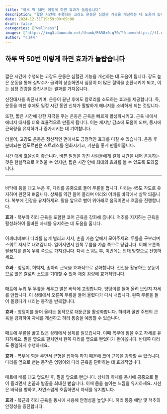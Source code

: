 ```yaml
---
title: "하루 딱 50번 이렇게 하면 효과가 놀랍습니다"
description: "짧은 시간에 수행되는 고강도 운동은 심혈관 기능을 개선하는 데 도움이 됩니다. 강도 높은 운동을 통해 심박수가 급격히 상승하면서 심장이 더 많은 혈액을 순환시키게 되고, 이는 심장 건강을 증진시키는 결과를 가져옵니다."
date: 2024-12-31T19:59:00+09:00
draft: false
categories: ["wellness"]
images: ["https://img3.daumcdn.net/thumb/R658x0.q70/?fname=https://t1.daumcdn.net/news/202412/14/tenbody/20241214173002135ckbk.jpg", "https://t1.daumcdn.net/news/202412/14/tenbody/20241214173002376xnjn.gif", "https://t1.daumcdn.net/news/202412/14/tenbody/20241214173002678bbsr.gif", "https://t1.daumcdn.net/news/202412/14/tenbody/20241214173002983qtlj.gif", "https://t1.daumcdn.net/news/202412/14/tenbody/20241214173003292nkpo.gif"]
author: "김현지"
---
```


<h2 >하루 딱 50번 이렇게 하면 효과가 놀랍습니다</h2> <figure ><img src="https://img3.daumcdn.net/thumb/R658x0.q70/?fname=https://t1.daumcdn.net/news/202412/14/tenbody/20241214173002135ckbk.jpg" alt=""/></figure> <p>짧은 시간에 수행되는 고강도 운동은 심혈관 기능을 개선하는 데 도움이 됩니다. 강도 높은 운동을 통해 심박수가 급격히 상승하면서 심장이 더 많은 혈액을 순환시키게 되고, 이는 심장 건강을 증진시키는 결과를 가져옵니다.</p> <p>신진대사를 촉진시키며, 운동이 끝난 후에도 칼로리를 소모하는 효과를 제공합니다. 즉, 운동을 마친 후에도 일정 시간 동안 신체가 활발하게 에너지를 소비하게 되는 것입니다.</p> <p>또한, 짧은 시간에 강한 자극을 주는 운동은 근육을 빠르게 활성화시키고, 근육 내에서 에너지 대사를 더욱 효율적으로 만들게 됩니다. 이는 체지방 감소에 도움이 되며, 동시에 근육량을 유지하거나 증가시키는 데 기여합니다.</p> <p>더불어, 고강도 운동은 정신적인 면에서도 긍정적인 효과를 미칠 수 있습니다. 운동 후 분비되는 엔도르핀은 스트레스를 완화시키고, 기분을 좋게 만들어줍니다.</p> <p>시간 대비 효율성이 좋습니다. 바쁜 일정을 가진 사람들에게 길게 시간을 내어 운동하는 것은 현실적으로 어려울 수 있지만, 짧은 시간 안에 최대의 효과를 볼 수 있도록 도와줍니다.</p> <hr /> <figure ><img src="https://t1.daumcdn.net/news/202412/14/tenbody/20241214173002376xnjn.gif" alt=""/></figure> <p>바닥에 등을 대고 누운 후, 다리를 공중으로 들어 무릎을 펍니다. 다리는 45도 각도로 유지하며 완전히 펴줍니다. 상체를 약간 들어 올리며 머리와 어깨를 바닥에서 살짝 띄웁니다. 복부에 긴장을 유지하세요. 팔을 앞으로 뻗어 위아래로 움직이면서 호흡을 진행합니다.</p> <p><strong>효과</strong> - 복부와 허리 근육을 포함한 코어 근육을 강화해 줍니다. 척추를 지지하는 근육을 활성화하여 올바른 자세를 유지하는 데 도움을 줍니다.</p> <figure ><img src="https://t1.daumcdn.net/news/202412/14/tenbody/20241214173002678bbsr.gif" alt=""/></figure> <p>어깨너비보다 다리를 넓게 벌리고 서서, 손을 가슴 앞에서 모아주세요. 무릎을 구부리며 스쿼트 자세로 내려갑니다. 일어서면서 왼쪽 무릎을 가슴 쪽으로 당깁니다. 이때 오른쪽 팔꿈치를 왼쪽 무릎 쪽으로 가져갑니다. 다시 스쿼트 후, 이번에는 반대 방향으로 진행하세요.</p> <p><strong>효과</strong> - 엉덩이, 허벅지, 종아리 근육을 효과적으로 강화합니다. 전신을 활용하는 운동이므로 많은 칼로리 소모를 기대할 수 있어 체중 감량에 효과적입니다.</p> <figure ><img src="https://t1.daumcdn.net/news/202412/14/tenbody/20241214173002983qtlj.gif" alt=""/></figure> <p>매트에 누워 두 무릎을 세우고 발은 바닥에 고정합니다. 엉덩이를 들어 올려 브릿지 자세를 만듭니다. 이 상태에서 오른쪽 무릎을 들어 올렸다가 다시 내립니다. 왼쪽 무릎을 들어 올렸다가 내리는 동작을 반복합니다.</p> <p><strong>효과</strong> - 엉덩이를 들어 올리는 동작으로 대둔근을 활성화합니다. 허리와 골반 주변의 근육을 강화하여 자세를 개선하고 허리 통증을 예방할 수 있습니다.</p> <figure ><img src="https://t1.daumcdn.net/news/202412/14/tenbody/20241214173003292nkpo.gif" alt=""/></figure> <p>매트에 무릎을 꿇고 앉은 상태에서 상체를 일으킵니다. 이때 복부에 힘을 주고 자세를 유지하세요. 팔을 옆으로 펼치면서 한쪽 다리를 옆으로 뻗었다가 돌아옵니다. 반대쪽 다리도 동일하게 수행하세요.</p> <p><strong>효과</strong> - 복부에 힘을 주면서 균형을 잡아야 하기 때문에 코어 근육을 강화할 수 있습니다. 다리를 옆으로 뻗는 동작은 엉덩이와 다리 근육을 단련하는 데 효과적입니다.</p> <figure ><img src="https://t1.daumcdn.net/news/202412/14/tenbody/20241214173003565hnvc.gif" alt=""/></figure> <p>매트에 배를 대고 엎드린 후, 팔을 앞으로 뻗습니다. 상체와 하체를 동시에 공중으로 들어 올리면서 손끝과 발끝을 최대한 뻗습니다. 이때 몸을 늘이는 느낌을 유지하세요. 시선은 바닥을 향하고, 자연스럽게 호흡하면서 자세를 유지합니다.</p> <p><strong>효과</strong> - 복근과 허리 근육을 동시에 사용해 안정성을 높입니다. 허리 통증 예방 및 척추의 안정성을 증진합니다.</p>
